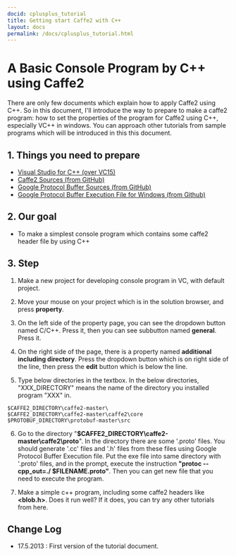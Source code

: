 ```yaml
---
docid: cplusplus_tutorial
title: Getting start Caffe2 with C++
layout: docs
permalink: /docs/cplusplus_tutorial.html
---
```


# A Basic Console Program by C++ using Caffe2
There are only few documents which explain how to apply Caffe2 using C++. So in this document, I'll introduce the way to prepare to make a caffe2 program: how to set the properties of the program for Caffe2 using C++, especially VC++ in windows. You can approach other tutorials from sample programs which will be introduced in this this document.


## 1. Things you need to prepare
* [Visual Studio for C++ (over VC15)](https://www.visualstudio.com/downloads/)
* [Caffe2 Sources (from GitHub)](https://github.com/caffe2/caffe2)
* [Google Protocol Buffer Sources (from GitHub)](https://developers.google.com/protocol-buffers/)
* [Google Protocol Buffer Execution File for Windows (from Github)](https://github.com/google/protobuf/releases)



## 2. Our goal
- To make a simplest console program which contains some caffe2 header file by using C++



## 3. Step
1. Make a new project for developing console program in VC, with default project.

2. Move your mouse on your project which is in the solution browser, and press **property**.

3. On the left side of the property page, you can see the dropdown button named C/C++. Press it, then you can see subbutton named **general**. Press it.

4. On the right side of the page, there is a property named **additional including directory**. Press the dropdown button which is on right side of the line, then press the **edit** button which is below the line.

5. Type below directories in the textbox. In the below directories, "XXX_DIRECTORY" means the name of the directory you installed program "XXX" in.

~~~
$CAFFE2_DIRECTORY\caffe2-master\
$CAFFE2_DIRECTORY\caffe2-master\caffe2\core
$PROTOBUF_DIRECTORY\protobuf-master\src
~~~

6. Go to the directory "**$CAFFE2_DIRECTORY\caffe2-master\caffe2\proto**". In the directory there are some '.proto' files. You should generate '.cc' files and '.h' files from these files using Google Protocol Buffer Execution file. Put the exe file into same directory with '.proto' files, and in the prompt, execute the instruction **"protoc --cpp_out=./ $FILENAME.proto"**. Then you can get new file that you need to execute the program.

7. Make a simple c++ program, including some caffe2 headers like **<blob.h>**. Does it run well? If it does, you can try any other tutorials from here. 



## Change Log
* 17.5.2013 : First version of the tutorial document.
